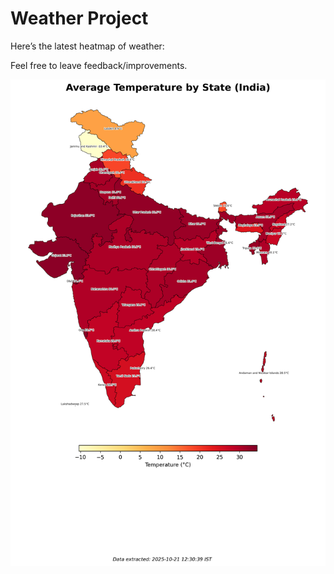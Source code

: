 # Weather Project

Here’s the latest heatmap of weather:

Feel free to leave feedback/improvements.

![India Heatmap](docs/assets/india_heatmap.png?v=F72F99)

